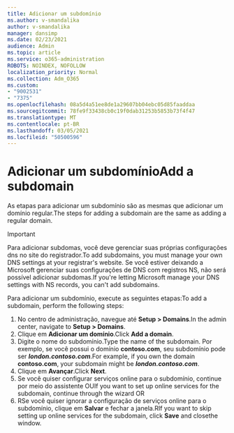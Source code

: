 ```yaml
---
title: Adicionar um subdomínio
ms.author: v-smandalika
author: v-smandalika
manager: dansimp
ms.date: 02/23/2021
audience: Admin
ms.topic: article
ms.service: o365-administration
ROBOTS: NOINDEX, NOFOLLOW
localization_priority: Normal
ms.collection: Adm_O365
ms.custom:
- "9002531"
- "7375"
ms.openlocfilehash: 08a5d4a51ee8de1a29607bb04ebc05d85faaddaa
ms.sourcegitcommit: 78fe9f33438cb0c19f0dab31253b5853b73f4f47
ms.translationtype: MT
ms.contentlocale: pt-BR
ms.lasthandoff: 03/05/2021
ms.locfileid: "50500596"
---
```

# <a name="add-a-subdomain"></a><span data-ttu-id="1ce40-102">Adicionar um subdomínio</span><span class="sxs-lookup"><span data-stu-id="1ce40-102">Add a subdomain</span></span>

<span data-ttu-id="1ce40-103">As etapas para adicionar um subdomínio são as mesmas que adicionar um domínio regular.</span><span class="sxs-lookup"><span data-stu-id="1ce40-103">The steps for adding a subdomain are the same as adding a regular domain.</span></span> 

> [!IMPORTANT]
> <span data-ttu-id="1ce40-104">Para adicionar subdomas, você deve gerenciar suas próprias configurações dns no site do registrador.</span><span class="sxs-lookup"><span data-stu-id="1ce40-104">To add subdomains, you must manage your own DNS settings at your registrar's website.</span></span> <span data-ttu-id="1ce40-105">Se você estiver deixando a Microsoft gerenciar suas configurações de DNS com registros NS, não será possível adicionar subdomas.</span><span class="sxs-lookup"><span data-stu-id="1ce40-105">If you're letting Microsoft manage your DNS settings with NS records, you can't add subdomains.</span></span> 

<span data-ttu-id="1ce40-106">Para adicionar um subdomínio, execute as seguintes etapas:</span><span class="sxs-lookup"><span data-stu-id="1ce40-106">To add a subdomain, perform the following steps:</span></span>

1. <span data-ttu-id="1ce40-107">No centro de administração, navegue até **Setup > Domains**.</span><span class="sxs-lookup"><span data-stu-id="1ce40-107">In the admin center, navigate to **Setup > Domains**.</span></span>
2. <span data-ttu-id="1ce40-108">Clique em **Adicionar um domínio**.</span><span class="sxs-lookup"><span data-stu-id="1ce40-108">Click **Add a domain**.</span></span>
3. <span data-ttu-id="1ce40-109">Digite o nome do subdomínio.</span><span class="sxs-lookup"><span data-stu-id="1ce40-109">Type the name of the subdomain.</span></span> <span data-ttu-id="1ce40-110">Por exemplo, se você possui o domínio **contoso.com**, seu subdomínio pode ser **_london.contoso.com_**.</span><span class="sxs-lookup"><span data-stu-id="1ce40-110">For example, if you own the domain **contoso.com**, your subdomain might be **_london.contoso.com_**.</span></span>
4. <span data-ttu-id="1ce40-111">Clique em **Avançar**.</span><span class="sxs-lookup"><span data-stu-id="1ce40-111">Click **Next**.</span></span>
5. <span data-ttu-id="1ce40-112">Se você quiser configurar serviços online para o subdomínio, continue por meio do assistente OU</span><span class="sxs-lookup"><span data-stu-id="1ce40-112">If you want to set up online services for the subdomain, continue through the wizard OR</span></span>
6. <span data-ttu-id="1ce40-113">RSe você quiser ignorar a configuração de serviços online para o subdomínio, clique em **Salvar** e fechar a janela.</span><span class="sxs-lookup"><span data-stu-id="1ce40-113">RIf you want to skip setting up online services for the subdomain, click **Save** and closethe window.</span></span>

